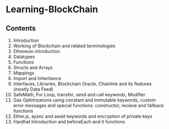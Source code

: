 # Learning-BlockChain

## Contents
01. Introduction
02. Working of Blockchain and related terminologies
03. Ethereum introduction
04. Datatypes
05. Functions
06. Structs and Arrays
07. Mappings
08. Import and Inheritance
09. Interfaces, Libraries, Blockchain Oracle, Chainlink and its features (mostly Data Feed)
10. SafeMath, For Loop, transfer, send and call keywords, Modifier
11. Gas Optimizations using constant and immutable keywords, custom error messages and special functions: constructor, recieve and fallback functions
12. Ether.js, aysnc and await keywords and encryption of private keys
13. Hardhat Introduction and beforeEach and it functions
